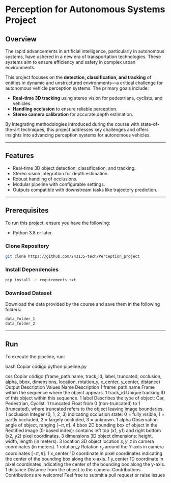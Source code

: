# Perception for Autonomous Systems Project

## Overview
The rapid advancements in artificial intelligence, particularly in autonomous systems, have ushered in a new era of transportation technologies. These systems aim to ensure efficiency and safety in complex urban environments.

This project focuses on the **detection, classification, and tracking** of entities in dynamic and unstructured environments—a critical challenge for autonomous vehicle perception systems. The primary goals include:
- **Real-time 3D tracking** using stereo vision for pedestrians, cyclists, and vehicles.
- **Handling occlusion** to ensure reliable perception.
- **Stereo camera calibration** for accurate depth estimation.

By integrating methodologies introduced during the course with state-of-the-art techniques, this project addresses key challenges and offers insights into advancing perception systems for autonomous vehicles.

---

## Features
- Real-time 3D object detection, classification, and tracking.
- Stereo vision integration for depth estimation.
- Robust handling of occlusions.
- Modular pipeline with configurable settings.
- Outputs compatible with downstream tasks like trajectory prediction.

---

## Prerequisites
To run this project, ensure you have the following:
- Python 3.8 or later

### Clone Repository
```bash
git clone https://github.com/243135-tech/Perception_project
```
### Install Dependencies
```bash
pip install -r requirements.txt
```
### Download Dataset
Download the data provided by the course and save them in the following folders:
```bash
data_folder_1
data_folder_2
```

---

## Run
To execute the pipeline, run:

bash
Copiar código
python pipeline.py

css
Copiar código
(frame_path.name, track_id, label, truncated, occlusion, alpha, bbox, dimensions, location, rotation_y, x_center, y_center, distance)
Output Description
Values	Name	Description
1	frame_path.name	Frame within the sequence where the object appears.
1	track_id	Unique tracking ID of this object within this sequence.
1	label	Describes the type of object: Car, Pedestrian, Cyclist.
1	truncated	Float from 0 (non-truncated) to 1 (truncated), where truncated refers to the object leaving image boundaries.
1	occlusion	Integer (0, 1, 2, 3) indicating occlusion state: 0 = fully visible, 1 = partly occluded, 2 = largely occluded, 3 = unknown.
1	alpha	Observation angle of object, ranging $[-\pi, \pi]$.
4	bbox	2D bounding box of object in the Rectified image (0-based index): contains left top (x1, y1) and right bottom (x2, y2) pixel coordinates.
3	dimensions	3D object dimensions: height, width, length (in meters).
3	location	3D object location $x, y, z$ in camera coordinates (in meters).
1	rotation_y	Rotation $r_y$ around the Y-axis in camera coordinates $[-\pi, \pi]$.
1	x_center	1D coordinate in pixel coordinates indicating the center of the bounding box along the x-axis.
1	y_center	1D coordinate in pixel coordinates indicating the center of the bounding box along the y-axis.
1	distance	Distance from the object to the camera.
Contributions
Contributions are welcome! Feel free to submit a pull request or raise issues


